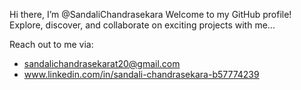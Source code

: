 Hi there, I’m @SandaliChandrasekara
Welcome to my GitHub profile! 
Explore, discover, and collaborate on exciting projects with me...

Reach out to me via:
- sandalichandrasekarat20@gmail.com
- www.linkedin.com/in/sandali-chandrasekara-b57774239 


<!---
SandaliChandrasekara/SandaliChandrasekara is a ✨ special ✨ repository because its `README.md` (this file) appears on your GitHub profile.
You can click the Preview link to take a look at your changes.
--->
